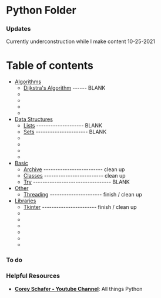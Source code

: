 
Python Folder 
=============


### Updates
Currently underconstruction while I make content 10-25-2021

Table of contents
=================

   * [Algorithms](/algorithms)
      * [Dijkstra's Algorithm](/algorithms/dijkstra) ------ BLANK
      * [](/algorithms/binarySearch)
      * [](/algorithms/bubbleSort)
      * [](/algorithms/mergeSort)
      * [](/algorithms/quickSort)
   * [Data Structures](/dataStructures)
      * [Lists](/dataStructures/lists) -------------------- BLANK
      * [Sets](/dataStructures/sets) ---------------------- BLANK
      * [](/dataStructures/linkedList)
      * [](/dataStructures/lists)
      * [](/dataStructures/sets)
      * [](/dataStructures/vectors)
   * [Basic](/basic)
      * [Archive](/basic/archive) ------------------------- clean up
      * [Classes](/basic/classes) ------------------------- clean up
      * [Try](/basic/try) --------------------------------- BLANK
   * [Other](/other)
     * [Threading](/other/threading) ---------------------- finish / clean up
   * [Libraries](/libraries)
     * [Tkinter](/libraries/tknter) ----------------------- finish / clean up
     * [](/libraries/)
     * [](/libraries/)
     * [](/libraries/)
     * [](/libraries/)
     * [](/libraries/)
     * [](/libraries/)


### To do

### Helpful Resources
* [**Corey Schafer - Youtube Channel**](https://www.youtube.com/channel/UCCezIgC97PvUuR4_gbFUs5g): All things Python



